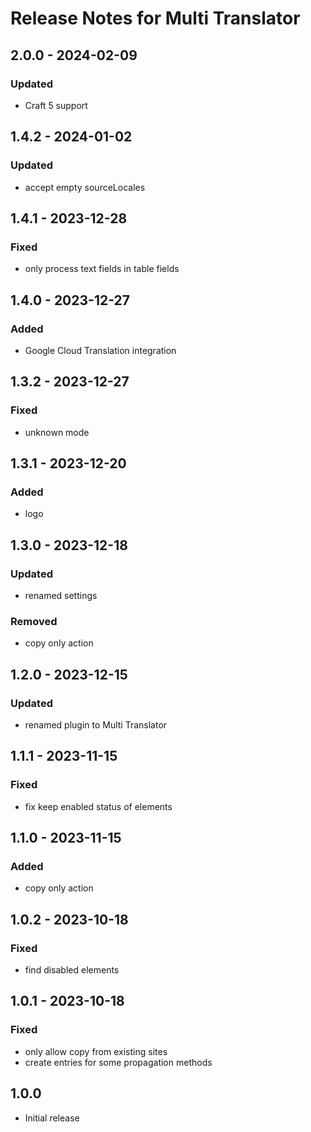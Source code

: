 # Release Notes for Multi Translator

## 2.0.0 - 2024-02-09
### Updated
- Craft 5 support

## 1.4.2 - 2024-01-02
### Updated
- accept empty sourceLocales

## 1.4.1 - 2023-12-28
### Fixed
- only process text fields in table fields

## 1.4.0 - 2023-12-27
### Added
- Google Cloud Translation integration

## 1.3.2 - 2023-12-27
### Fixed
- unknown mode

## 1.3.1 - 2023-12-20
### Added
- logo

## 1.3.0 - 2023-12-18
### Updated
- renamed settings
### Removed
- copy only action

## 1.2.0 - 2023-12-15
### Updated
- renamed plugin to Multi Translator

## 1.1.1 - 2023-11-15
### Fixed
- fix keep enabled status of elements

## 1.1.0 - 2023-11-15
### Added
- copy only action

## 1.0.2 - 2023-10-18
### Fixed
- find disabled elements

## 1.0.1 - 2023-10-18
### Fixed
- only allow copy from existing sites
- create entries for some propagation methods

## 1.0.0
- Initial release
